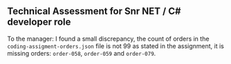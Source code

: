 ## Technical Assessment for Snr NET / C# developer role

To the manager:  I found a small discrepancy, the count of orders in the `coding-assigment-orders.json` file is not 99 as stated in the assignment, it is missing orders: `order-058`, `order-059` and `order-079`.
